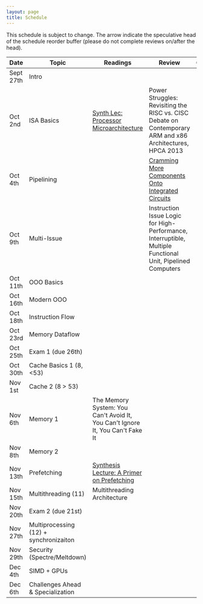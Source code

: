 ```yaml
---
layout: page
title: Schedule
---
```


This schedule is subject to change.  The arrow indicate the speculative head of the schedule reorder buffer (please do not complete reviews on/after the head).

| Date      | Topic                                  | Readings                                                                      | Review                                                                                                     | Commit |
|-----------|----------------------------------------|-------------------------------------------------------------------------------|------------------------------------------------------------------------------------------------------------|--------|
| Sept 27th | Intro                                  |                                                                               |                                                                                                            |  $\leftarrow$      |
| Oct 2nd   | ISA Basics                             | [Synth Lec: Processor Microarchitecture][synth-proc-micro]                    | Power Struggles: Revisiting the RISC vs. CISC Debate on Contemporary ARM and x86 Architectures, HPCA 2013  |   |
| Oct 4th   | Pipelining                             |                                                                               | [Cramming More Components Onto Integrated Circuits][moore65]                                               |        |
| Oct 9th   | Multi-Issue                            |                                                                               | Instruction Issue Logic for High-Performance, Interruptible, Multiple Functional Unit, Pipelined Computers |        |
| Oct 11th  | OOO Basics                             |                                                                               |                                                                                                            |        |
| Oct 16th  | Modern OOO                             |                                                                               |                                                                                                            |        |
| Oct 18th  | Instruction Flow                       |                                                                               |                                                                                                            |        |
| Oct 23rd  | Memory Dataflow                        |                                                                               |                                                                                                            |        |
| Oct 25th  | Exam 1 (due 26th)                      |                                                                               |                                                                                                            |        |
| Oct 30th  | Cache Basics 1  (8, <53)               |                                                                               |                                                                                                            |        |
| Nov 1st   | Cache 2  (8 > 53)                      |                                                                               |                                                                                                            |        |
| Nov 6th   | Memory 1                               | The Memory System: You Can't Avoid It, You Can't Ignore It, You Can't Fake It |                                                                                                            |        |
| Nov 8th   | Memory 2                               |                                                                               |                                                                                                            |        |
| Nov 13th  | Prefetching                            | [Synthesis Lecture: A Primer on Prefetching][synth-prefetch]                  |                                                                                                            |        |
| Nov 15th  | Multithreading (11)                    | Multithreading Architecture                                                   |                                                                                                            |        |
| Nov 20th  | Exam 2 (due 21st)                      |                                                                               |                                                                                                            |        |
| Nov 27th  | Multiprocessing (12) + synchronizaiton |                                                                               |                                                                                                            |        |
| Nov 29th  | Security (Spectre/Meltdown)            |                                                                               |                                                                                                            |        |
| Dec 4th   | SIMD + GPUs                            |                                                                               |                                                                                                            |        |
| Dec 6th   | Challenges Ahead & Specialization      |                                                                               |                                                                                                            |        |



[synth-proc-micro]: https://www.morganclaypool.com/doi/pdf/10.2200/S00309ED1V01Y201011CAC012
[synth-prefetch]: https://www.morganclaypool.com/doi/pdf/10.2200/S00581ED1V01Y201405CAC028
[moore65]: https://www.cs.utexas.edu/~fussell/courses/cs352h/papers/moore.pdf
